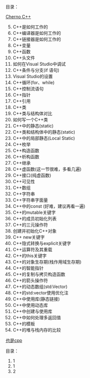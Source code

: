
目录：

[Cherno C++](Cherno%20C++.md)

5. C++是如何工作的
6. C++编译器是如何工作的
7. C++链接器是如何工作的
8. C++变量
9. C++函数
10. C++头文件
11. 如何在Visual Studio中调试
12. C++条件与分支(if 语句)
13. Visual Studio的设置
14. C++循环(for、while)
15. C++控制流语句
16. C++指针
17. C++引用
18. C++类
19. C++类与结构体对比
20. 如何写一个C++类
21. C++中的静态(static)
22. C++类和结构体中的静态(static)
23. C++中的局部静态(Local Static)
24. C++枚举
25. C++构造函数
26. C++析构函数
27. C++继承
28. C++虚函数(这一节很难，多看几遍)
29. C++接口(纯虚函数)
30. C++可见性
31. C++数组
32. C++字符串
33. C++字符串字面量
34. C++中的const (好难，建议再看一遍)
35. C++的mutable关键字
36. C++的成员初始化列表
37. C++的三元操作符
38. 创建并初始化C++对象
39. C++ new关键字
40. C++隐式转换与explicit关键字
41. C++运算符及其重载
42. C++的this关键字
43. C++的对象生存期(栈作用域生存期)
44. C++的智能指针
45. C++的复制与拷贝构造函数
46. C++的箭头操作符
47. C++的动态数组(std:Vector)
48. C++的std:vector使用优化注
49. C++中使用库(静态链接)
50. C++中使用动态库
51. C++中创建与使用库
52. C++中如何处理多返回值
53. C++的模板
54. C++的堆与栈内存的比较


[也是cpp](Cpp.md)

目录：
1. 1
2. 1
3. 2